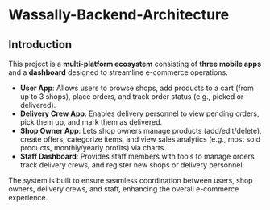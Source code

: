 # Wassally-Backend-Architecture

## Introduction

This project is a **multi-platform ecosystem** consisting of **three mobile apps** and a **dashboard** designed to streamline e-commerce operations.  

- **User App**: Allows users to browse shops, add products to a cart (from up to 3 shops), place orders, and track order status (e.g., picked or delivered).  
- **Delivery Crew App**: Enables delivery personnel to view pending orders, pick them up, and mark them as delivered.  
- **Shop Owner App**: Lets shop owners manage products (add/edit/delete), create offers, categorize items, and view sales analytics (e.g., most sold products, monthly/yearly profits) via charts.  
- **Staff Dashboard**: Provides staff members with tools to manage orders, track delivery crews, and register new shops or delivery personnel.  

The system is built to ensure seamless coordination between users, shop owners, delivery crews, and staff, enhancing the overall e-commerce experience.
